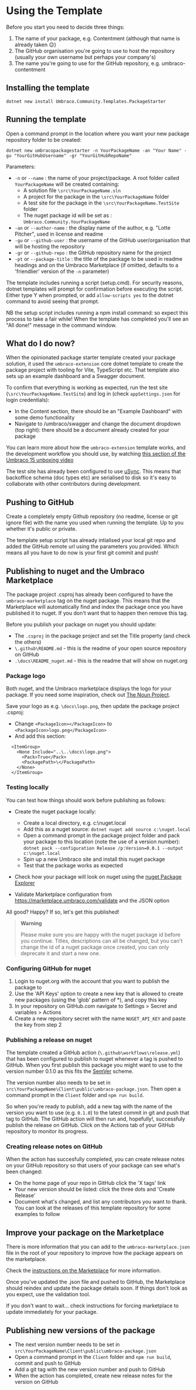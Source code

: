 # Using the Template

Before you start you need to decide three things:

1. The name of your package, e.g. Contentment (although that name is already taken 😉)
2. The GitHub organisation you're going to use to host the repository (usually your own username but perhaps your company's)
3. The name you're going to use for the GitHub repository, e.g. umbraco-contentment

## Installing the template

`dotnet new install Umbraco.Community.Templates.PackageStarter`

## Running the template

Open a command prompt in the location where you want your new package repository folder to be created:

`dotnet new umbracopackagestarter -n YourPackageName -an "Your Name" -gu "YourGitHubUsername" -gr "YourGitHubRepoName"`

Parameters:
- `-n` or `--name` : the name of your project/package. A root folder called `YourPackageName` will be created containing:
   - A solution file `\src\YourPackageName.sln`
   - A project for the package in the `\src\YourPackageName` folder
   - A test site for the package in the `\src\YourPackageName.TestSite` folder
   - The nuget package id will be set as : `Umbraco.Community.YourPackageName`
- `-an` or `--author-name` : the display name of the author, e.g. "Lotte Pitcher", used in license and readme
- `-gu` or `--github-user` : the username of the GitHub user/organisation that will be hosting the repository
- `-gr` or `--github-repo` : the GitHub repository name for the project
- `-pt` or `--package-title` : the title of the package to be used in readme headings and on the Umbraco Marketplace (if omitted, defaults to a 'friendlier' version of the `-n` parameter)

The template includes running a script (setup.cmd). For security reasons, dotnet templates will prompt for confirmation before executing the script. Either type Y when prompted, or add `allow-scripts yes` to the dotnet command to avoid seeing that prompt.

NB the setup script includes running a npm install command: so expect this process to take a fair while! 
When the template has completed you'll see an "All done!" message in the command window.

## What do I do now?

When the opinionated package starter template created your package solution, it used the `umbraco-extension` core dotnet template to create the package project with tooling for Vite, TypeScript etc. That template also sets up an example dashboard and a Swagger document.

To confirm that everything is working as expected, run the test site (`\src\YourPackageName.TestSite`) and log in (check `appSettings.json` for login credentials):

- In the Content section, there should be an "Example Dashboard" with some demo functionality
- Navigate to /umbraco/swagger and change the document dropdown (top right): there should be a document already created for your package

You can learn more about how the `umbraco-extension` template works, and the development workflow you should use, by watching [this section of the Umbraco 15 unboxing video](https://www.youtube.com/watch?v=6NzPtZokjG4&t=2213s)

The test site has already been configured to use [uSync](https://marketplace.umbraco.com/package/usync). This means that backoffice schema (doc types etc) are serialised to disk so it's easy to collaborate with other contributors during development.

## Pushing to GitHub

Create a completely empty Github repository (no readme, license or git ignore file) with the name you used when running the template. Up to you whether it's public or private.

The template setup script has already intialised your local git repo and added the GitHub remote url using the parameters you provided. Which means all you have to do now is your first git commit and push!

## Publishing to nuget and the Umbraco Marketplace

The package project .csproj has already been configured to have the `umbraco-marketplace` tag on the nuget package. This means that the Marketplace will automatically find and index the package once you have published it to nuget. If you don't want that to happen then remove this tag.

Before you publish your package on nuget you should update:

- The `.csproj` in the package project and set the Title property (and check the others)
- `\.github\README.md` - this is the readme of your open source repository on GitHub
- `.\docs\README_nuget.md` - this is the readme that will show on nuget.org

### Package logo

Both nuget, and the Umbraco marketplace displays the logo for your package. If you need some inspiration, check out [The Noun Project](https://thenounproject.com/icons/).

Save your logo as e.g. `\docs\logo.png`, then update the package project .csproj:

- Change `<PackageIcon></PackageIcon>` to `<PackageIcon>logo.png</PackageIcon>`
- And add this section:

```
  <ItemGroup>
    <None Include="..\..\docs\logo.png">
      <Pack>True</Pack>
      <PackagePath>\</PackagePath>
    </None>
  </ItemGroup>
```

### Testing locally

You can test how things should work before publishing as follows:

- Create the nuget package locally:
   - Create a local directory, e.g. c:\nuget.local
   - Add this as a nuget source: `dotnet nuget add source c:\nuget.local`
   - Open a command prompt in the package project folder and pack your package to this location (note the use of a version number): `dotnet pack --configuration Release /p:Version=0.0.1 --output c:\nuget.local`
   - Spin up a new Umbraco site and install this nuget package
   - Test that the package works as expected

- Check how your package will look on nuget using the [nuget Package Explorer](https://github.com/NuGetPackageExplorer/NuGetPackageExplorer)

- Validate Marketplace configuration from https://marketplace.umbraco.com/validate and the JSON option

All good? Happy? If so, let's get this published!

> **Warning**
> 
> Please make sure you are happy with the nuget package id before you continue. Titles, descriptions can all be changed, but you can't change the id of a nuget package once created, you can only deprecate it and start a new one.

### Configuring GitHub for nuget

1. Login to nuget.org with the account that you want to publish the package to
2. Use the 'API Keys' option to create a new key that is allowed to create new packages (using the 'glob' pattern of *), and copy this key
3. In your repository on GitHub.com navigate to Settings > Secret and variables > Actions
4. Create a new repository secret with the name `NUGET_API_KEY` and paste the key from step 2

### Publishing a release on nuget

The template created a GitHub action (`\.github\workflows\release.yml`) that has been configured to publish to nuget whenever a tag is pushed to GitHub. When you first publish this package you might want to use to the version number 0.1.0 as this fits the [SemVer](https://semver.org/) scheme.

The version number also needs to be set in `src\YourPackageName\Client\public\umbraco-package.json`. Then open a command prompt in the `Client` folder and `npm run build`.

So when you're ready to publish, add a new tag with the name of the version you want to use (e.g. `0.1.0`) to the latest commit in git and push that tag to GitHub. The GitHub action will then run and, hopefully!, successfuly publish the release on GitHub. Click on the Actions tab of your GitHub repository to monitor its progress.

### Creating release notes on GitHub

When the action has succesfully completed, you can create release notes on your GitHub repository so that users of your package can see what's been changed:

- On the home page of your repo in GitHub click the 'X tags' link
- Your new version should be listed: click the three dots and 'Create Release'
- Document what's changed, and list any contributors you want to thank. You can look at the releases of this template repository for some examples to follow

## Improve your package on the Marketplace

There is more information that you can add to the `umbraco-marketplace.json` file in the root of your repository to improve how the package appears on the marketplace.

Check the [instructions on the Marketplace](https://marketplace.umbraco.com/listing) for more information.

Once you've updated the .json file and pushed to GitHub, the Marketplace should reindex and update the package details soon. If things don't look as you expect, use the validation tool.

If you don't want to wait... check instructions for forcing marketplace to update immediately for your package.

## Publishing new versions of the package

- The next version number needs to be set in `src\YourPackageName\Client\public\umbraco-package.json`
- Open a command prompt in the `Client` folder and `npm run build`, commit and push to GitHub
- Add a git tag with the new version number and push to GitHub
- When the action has completed, create new release notes for the version on GitHub 